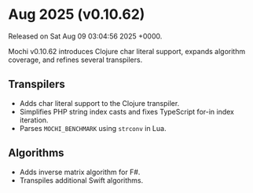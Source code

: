 # Aug 2025 (v0.10.62)

Released on Sat Aug 09 03:04:56 2025 +0000.

Mochi v0.10.62 introduces Clojure char literal support, expands algorithm coverage, and refines several transpilers.

## Transpilers

- Adds char literal support to the Clojure transpiler.
- Simplifies PHP string index casts and fixes TypeScript for-in index iteration.
- Parses `MOCHI_BENCHMARK` using `strconv` in Lua.

## Algorithms

- Adds inverse matrix algorithm for F#.
- Transpiles additional Swift algorithms.
